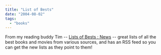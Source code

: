 ```yaml
---
title: "List of Bests"
date: "2004-08-02"
tags: 
  - "books"
---
```


From my reading buddy Tim -- [Lists of Bests : News](http://listsofbests.com/?page=news "Lists of Bests : News") -- great lists of all the best books and movies from various sources, and has an RSS feed so you can get the new lists as they point to them!
